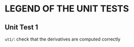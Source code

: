 # LEGEND OF THE UNIT TESTS



## Unit Test 1

`ut1/`: check that the derivatives are computed correctly


